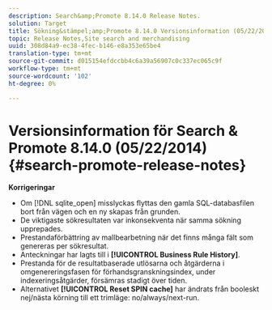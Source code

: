 ```yaml
---
description: Search&amp;Promote 8.14.0 Release Notes.
solution: Target
title: Sökning&stämpel;amp;Promote 8.14.0 Versionsinformation (05/22/2014)
topic: Release Notes,Site search and merchandising
uuid: 308d84a9-ec38-4fec-b146-e8a353e65be4
translation-type: tm+mt
source-git-commit: d015154efdccbb4c6a39a56907c0c337ec065c9f
workflow-type: tm+mt
source-wordcount: '102'
ht-degree: 0%

---
```



# Versionsinformation för Search &amp; Promote 8.14.0 (05/22/2014){#search-promote-release-notes}

**Korrigeringar**

* Om [!DNL sqlite_open] misslyckas flyttas den gamla SQL-databasfilen bort från vägen och en ny skapas från grunden.
* De viktigaste sökresultaten var inkonsekventa när samma sökning upprepades.
* Prestandaförbättring av mallbearbetning när det finns många fält som genereras per sökresultat.
* Anteckningar har lagts till i **[!UICONTROL Business Rule History]**.
* Prestanda för de resultatbaserade utlösarna och åtgärderna i omgenereringsfasen för förhandsgranskningsindex, under indexeringsåtgärder, försämras stadigt över tiden.
* Alternativet **[!UICONTROL Reset SPIN cache]** har ändrats från booleskt nej/nästa körning till ett trimläge: no/always/next-run.

